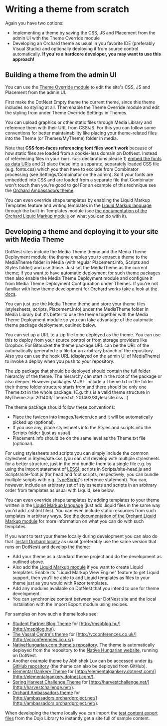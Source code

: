 # Writing a theme from scratch



Again you have two options:

- Implementing a theme by saving the CSS, JS and Placement from the admin UI with the Theme Override module
- Developing an Orchard theme as usual in you favorite IDE (preferably Visual Studio) and optionally deploying it from source control automatically. **If you're a hardcore developer, you may want to use this approach!**


## Building a theme from the admin UI

You can use the [Theme Override module](https://github.com/Lombiq/Orchard-Theme-Override) to edit the site's CSS, JS and Placement from the admin UI.

First make the DotNest Empty theme the current theme, since this theme includes no styling at all. Then enable the Theme Override module and edit the styling from under Theme Override Settings in Themes.

You can upload graphics or other static files through Media Library and reference them with their URL from CSS/JS. For this you can follow some conventions for better maintainability like placing your theme-related files into the Theme (or Themes/MyTheme) folder in media.

Note that **CSS font-faces referencing font files won't work** because of how static files are loaded from a cookie-less domain on DotNest. Instead of referencing files in your `font-face` declarations please 1) [embed the fonts as data URIs](http://sosweetcreative.com/2613/font-face-and-base64-data-uri) and 2) place these into a separate, separately loaded CSS file (e.g. fonts.css) which you then have to exclude from Combinator processing (see Settings/Combinator on the admin). So if your fonts are embedded into CSS and are loaded from a separate file that Combinator won't touch then you're good to go! For an example of this technique see the [Orchard Ambassadors theme](https://bitbucket.org/Lombiq/orchard-ambassadors-theme).

You can even override shape templates by enabling the Liquid Markup Templates feature and writing templates in the [Liquid Markup language](http://liquidmarkup.org/) through the built-in Templates module (see [the documentation of the Orchard Liquid Markup module](https://github.com/Lombiq/Orchard-Liquid-Markup) on what you can do with it).


## Developing a theme and deploying it to your site with Media Theme

DotNest sites include the Media Theme theme and the Media Theme Deployment module: the theme enables you to extract a theme to the MediaTheme folder in Media (with regular Placement.info, Scripts and Styles folder) and use those. Just set the MediaTheme as the current theme; if you want to have automatic deployment for such theme packages then also enable the Media Theme Deployment module and configure it from Media Theme Deployment Configuration under Themes. If you're not familiar with how theme development for Orchard works take a look at [the docs](http://docs.orchardproject.net/en/latest/Documentation/Customizing-the-default-theme/).

You can just use the Media Theme theme and store your theme files (stylesheets, scripts, Placement.info) under the MediaTheme folder in Media Library but it's better to use the theme together with the Media Theme Deployment module so you can take advantage of the automatic theme package deployment, outlined below.

You can set up a URL to a zip file to be deployed as the theme. You can use this to deploy from your source control or from storage providers like Dropbox. For Bitbucket the theme package URL can be the URL of the automatically generated zip file for an arbitrary branch of the repository. Also you can use the hook URL (displayed on the admin UI of MediaTheme) to invoke a deploy when you push to your repository.

The zip package that should be deployed should contain the full folder hierarchy of the theme. The hierarchy can start in the root of the package or also deeper. However packages MUST include a Theme.txt in the folder their theme folder structure starts from and there should be only one Theme.txt in the whole package. (E.g. this is a valid theme structure in MyTheme.zip: 201403/Theme.txt, 201403/Styles/site.css...)

The theme package should follow these conventions:

- Place the favicon into Images/favicon.ico and it will be automatically picked up (optional).
- If you use any, place stylesheets into the Styles and scripts into the Scripts folder (just as usual).
- Placement.info should be on the same level as the Theme.txt file (optional).

For using stylesheets and scripts you can simply include the common stylesheet in Styles/site.css (you can still develop with multiple stylesheets for a better structure, just in the end bundle them to a single file e.g. by using the import statement of [LESS](http://lesscss.org/)), scripts in Scripts/site-head.js and Scripts/site-foot.js (for head and foot scripts, respectively; you can bundle multiple scripts with e.g. [TypeScript](http://www.typescriptlang.org/)'s reference statement). You can, however, include an arbitrary set of stylesheets and scripts in an arbitrary order from templates as usual with Liquid, see below.

You can even override shape templates by adding templates to your theme written in the [Liquid Markup language](http://liquidmarkup.org/) (just add .liquid files in the same way you'd add .cshtml files). You can even include static resources from such templates in arbitrary ways. See [the documentation of the Orchard Liquid Markup module](https://github.com/Lombiq/Orchard-Liquid-Markup) for more information on what you can do with such templates.

If you want to test your theme locally during development you can also do that .[Install Orchard locally](http://docs.orchardproject.net/en/latest/Documentation/Installing-Orchard/) as usual (preferably use the same version that runs on DotNest) and develop the theme:

- Add your theme as a standard theme project and do the development as outlined above.
- Also add the [Liquid Markup module](https://github.com/Lombiq/Orchard-Liquid-Markup) if you want to create Liquid templates. Enable its "Liquid Markup View Engine" feature to get Liquid support, then you'll be able to add Liquid templates as files to your theme just as you would with Razor templates.
- Add any modules available on DotNest that you intend to use for theme development.
- You can synchronize content between your DotNest site and the local installation with the Import Export module using recipes.

For samples on how such a theme looks see:

- [Student Partner Blog Theme](https://bitbucket.org/barthamark/student-partner-blog-theme/) for [http://mspblog.hu/](http://mspblog.hu/).
- [The Vassal Centre's theme](https://github.com/AEdmunds/Vassall-Theme) for [http://vcconferences.co.uk/](http://vcconferences.co.uk/).
- [NativeHungarian.com theme's repository](https://bitbucket.org/lehoczky_zoltan/native-hungarian-theme). The theme is automatically deployed from the repository to the [Native Hungarian website](http://nativehungarian.com/), running on DotNest.
- Another example theme by Abhishek Luv can be accessed under [its GitHub repository](https://github.com/abhishekluv/mydotnesttheme) (the theme can also be deployed from GitHub).
- [Elemental Gankery Theme](https://bitbucket.org/benedekfarkas/elemental-gankery-media-theme/overview) for [http://elementalgankery.dotnest.com/](http://elementalgankery.dotnest.com/).
- [Spring Harvest Challenge Theme](https://bitbucket.org/Lombiq/orchard-spring-harvest-challenge-theme) for [http://harvestchallenge.net/](http://harvestchallenge.net/).
- [Orchard Ambassadors theme](https://bitbucket.org/Lombiq/orchard-ambassadors-theme) for [http://ambassadors.orchardproject.net/](http://ambassadors.orchardproject.net/).

When developing the theme locally you can import the [test content export files](http://orcharddojo.net/orchard-resources/Library/Utilities/TestContent/) from the Dojo Library to instantly get a site full of sample content.